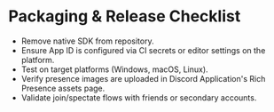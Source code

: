 # Packaging & Release Checklist

- Remove native SDK from repository.
- Ensure App ID is configured via CI secrets or editor settings on the platform.
- Test on target platforms (Windows, macOS, Linux).
- Verify presence images are uploaded in Discord Application's Rich Presence assets page.
- Validate join/spectate flows with friends or secondary accounts.
